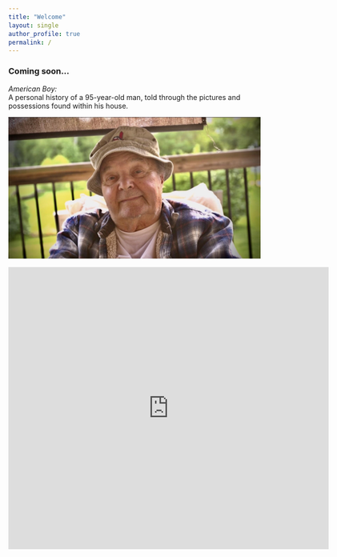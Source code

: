 ```yaml
---
title: "Welcome"
layout: single
author_profile: true
permalink: /
---
```



### Coming soon…

*American Boy:*  
A personal history of a 95-year-old man, told through the pictures and possessions found within his house.
  
![Material Possessions](/assets/images/material_possessions.jpg)

<iframe title="vimeo-player" src="https://player.vimeo.com/video/670072491?h=6cc691a122" width="640" height="564" frameborder="0" allowfullscreen></iframe>

